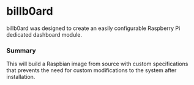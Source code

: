 # billb0ard

billb0ard was designed to create an easily configurable Raspberry Pi dedicated dashboard module. 

### Summary

This will build a Raspbian image from source with custom specifications that prevents the need for custom modifications to the system after installation.

